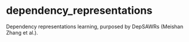 # dependency_representations
Dependency representations learning, purposed by DepSAWRs (Meishan Zhang et al.).

